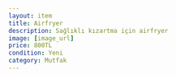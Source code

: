 ```yaml
---
layout: item
title: Airfryer
description: Sağlıklı kızartma için airfryer
image: [image_url]
price: 800TL
condition: Yeni
category: Mutfak
---
```

